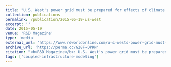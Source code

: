 ```yaml
---
title: "U.S. West's power grid must be prepared for effects of climate change"
collection: publications
permalink: /publication/2015-05-19-us-west
excerpt: ''
date: 2015-05-19
venue: 'R&D Magazine'
type: 'media'
external_url: 'https://www.rdworldonline.com/u-s-wests-power-grid-must-be-prepared-for-effects-of-climate-change/'
archive_url: 'https://perma.cc/G28F-DPRN'
citation: "<b>R&D Magazine</b>: U.S. West's power grid must be prepared for effects of climate change. (2015). [News Article]"
tags: ['coupled-infrastructure-modeling']
---
```

